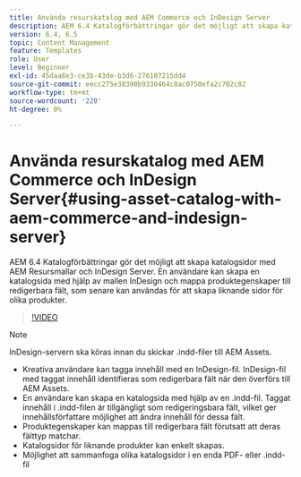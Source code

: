 ```yaml
---
title: Använda resurskatalog med AEM Commerce och InDesign Server
description: AEM 6.4 Katalogförbättringar gör det möjligt att skapa katalogsidor med AEM Resursmallar och InDesign Server.  En användare kan skapa en katalogsida med hjälp av mallen InDesign och mappa produktegenskaper till redigerbara fält, som senare kan användas för att skapa liknande sidor för olika produkter.
version: 6.4, 6.5
topic: Content Management
feature: Templates
role: User
level: Beginner
exl-id: 45daa8e3-ce3b-43de-b3d6-276107215dd4
source-git-commit: eecc275e38390b9330464c8ac0750efa2c702c82
workflow-type: tm+mt
source-wordcount: '220'
ht-degree: 0%

---
```


# Använda resurskatalog med AEM Commerce och InDesign Server{#using-asset-catalog-with-aem-commerce-and-indesign-server}

AEM 6.4 Katalogförbättringar gör det möjligt att skapa katalogsidor med AEM Resursmallar och InDesign Server.  En användare kan skapa en katalogsida med hjälp av mallen InDesign och mappa produktegenskaper till redigerbara fält, som senare kan användas för att skapa liknande sidor för olika produkter.

>[!VIDEO](https://video.tv.adobe.com/v/22540?quality=12&learn=on)

>[!NOTE]
>
>InDesign-servern ska köras innan du skickar \.indd-filer till AEM Assets.

* Kreativa användare kan tagga innehåll med en InDesign-fil. InDesign-fil med taggat innehåll identifieras som redigerbara fält när den överförs till AEM Assets.
* En användare kan skapa en katalogsida med hjälp av en \.indd-fil. Taggat innehåll i \.indd-filen är tillgängligt som redigeringsbara fält, vilket ger innehållsförfattare möjlighet att ändra innehåll för dessa fält.
* Produktegenskaper kan mappas till redigerbara fält förutsatt att deras fälttyp matchar.
* Katalogsidor för liknande produkter kan enkelt skapas.
* Möjlighet att sammanfoga olika katalogsidor i en enda PDF- eller \.indd-fil
